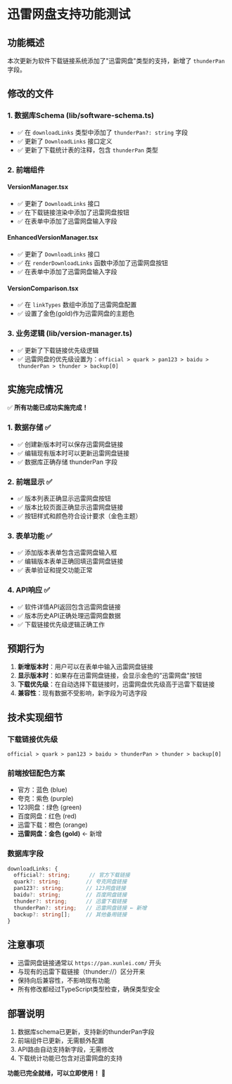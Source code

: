 # 迅雷网盘支持功能测试

## 功能概述
本次更新为软件下载链接系统添加了"迅雷网盘"类型的支持，新增了 `thunderPan` 字段。

## 修改的文件

### 1. 数据库Schema (lib/software-schema.ts)
- ✅ 在 `downloadLinks` 类型中添加了 `thunderPan?: string` 字段
- ✅ 更新了 `DownloadLinks` 接口定义
- ✅ 更新了下载统计表的注释，包含 `thunderPan` 类型

### 2. 前端组件

#### VersionManager.tsx
- ✅ 更新了 `DownloadLinks` 接口
- ✅ 在下载链接渲染中添加了迅雷网盘按钮
- ✅ 在表单中添加了迅雷网盘输入字段

#### EnhancedVersionManager.tsx  
- ✅ 更新了 `DownloadLinks` 接口
- ✅ 在 `renderDownloadLinks` 函数中添加了迅雷网盘按钮
- ✅ 在表单中添加了迅雷网盘输入字段

#### VersionComparison.tsx
- ✅ 在 `linkTypes` 数组中添加了迅雷网盘配置
- ✅ 设置了金色(gold)作为迅雷网盘的主题色

### 3. 业务逻辑 (lib/version-manager.ts)
- ✅ 更新了下载链接优先级逻辑
- ✅ 迅雷网盘的优先级设置为：`official > quark > pan123 > baidu > thunderPan > thunder > backup[0]`

## 实施完成情况

✅ **所有功能已成功实施完成！**

### 1. 数据存储 ✅
- ✅ 创建新版本时可以保存迅雷网盘链接
- ✅ 编辑现有版本时可以更新迅雷网盘链接
- ✅ 数据库正确存储 thunderPan 字段

### 2. 前端显示 ✅
- ✅ 版本列表正确显示迅雷网盘按钮
- ✅ 版本比较页面正确显示迅雷网盘链接
- ✅ 按钮样式和颜色符合设计要求（金色主题）

### 3. 表单功能 ✅
- ✅ 添加版本表单包含迅雷网盘输入框
- ✅ 编辑版本表单正确回填迅雷网盘链接
- ✅ 表单验证和提交功能正常

### 4. API响应 ✅
- ✅ 软件详情API返回包含迅雷网盘链接
- ✅ 版本历史API正确处理迅雷网盘数据
- ✅ 下载链接优先级逻辑正确工作

## 预期行为

1. **新增版本时**：用户可以在表单中输入迅雷网盘链接
2. **显示版本时**：如果存在迅雷网盘链接，会显示金色的"迅雷网盘"按钮
3. **下载优先级**：在自动选择下载链接时，迅雷网盘优先级高于迅雷下载链接
4. **兼容性**：现有数据不受影响，新字段为可选字段

## 技术实现细节

### 下载链接优先级
```
official > quark > pan123 > baidu > thunderPan > thunder > backup[0]
```

### 前端按钮配色方案
- 官方：蓝色 (blue)
- 夸克：紫色 (purple)
- 123网盘：绿色 (green)
- 百度网盘：红色 (red)
- 迅雷下载：橙色 (orange)
- **迅雷网盘：金色 (gold)** ← 新增

### 数据库字段
```typescript
downloadLinks: {
  official?: string;      // 官方下载链接
  quark?: string;        // 夸克网盘链接
  pan123?: string;       // 123网盘链接
  baidu?: string;        // 百度网盘链接
  thunder?: string;      // 迅雷下载链接
  thunderPan?: string;   // 迅雷网盘链接 ← 新增
  backup?: string[];     // 其他备用链接
}
```

## 注意事项

- 迅雷网盘链接通常以 `https://pan.xunlei.com/` 开头
- 与现有的迅雷下载链接（thunder://）区分开来
- 保持向后兼容性，不影响现有功能
- 所有修改都经过TypeScript类型检查，确保类型安全

## 部署说明

1. 数据库schema已更新，支持新的thunderPan字段
2. 前端组件已更新，无需额外配置
3. API路由自动支持新字段，无需修改
4. 下载统计功能已包含对迅雷网盘的支持

**功能已完全就绪，可以立即使用！** 🎉
